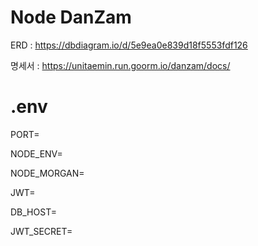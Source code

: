 # Node DanZam

ERD : https://dbdiagram.io/d/5e9ea0e839d18f5553fdf126

명세서 : https://unitaemin.run.goorm.io/danzam/docs/

# .env
PORT=

NODE_ENV=

NODE_MORGAN=

JWT=

DB_HOST=

JWT_SECRET=
